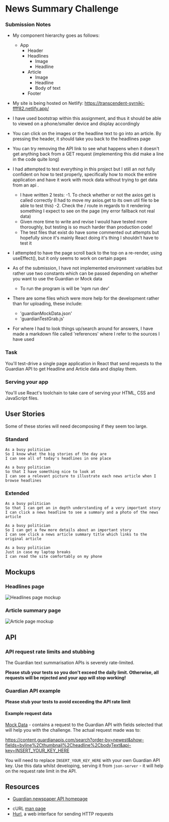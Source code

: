 # News Summary Challenge

### Submission Notes

- My component hierarchy goes as follows:
    - App
        - Header
        - Headlines
            - Image
            - Headline
        - Article
            - Image
            - Headline
            - Body of text
        - Footer
        

- My site is being hosted on Netlify: https://transcendent-syrniki-ffff82.netlify.app/
- I have used bootstrap within this assignment, and thus it should be able to viewed on a phone/smaller device and display accordingly

- You can click on the images or the headline text to go into an article. By pressing the header, it should take you back to the headlines page

- You can try removing the API link to see what happens when it doesn't get anything back from a GET request (implementing this did make a line in the code quite long) 

- I had attempted to test everything in this project but I still an not fully confident on how to test properly, specifically how to mock the entire application and have it work with mock data without trying to get data from an api .
    - I have written 2 tests:
        -1. To check whether or not the axios get is called correctly (I had to move my axios.get to its own util file to be able to test this)
        -2. Check the / route in regards to it rendering something I expect to see on the page (my error fallback not real data) 
    - Given more time to write and revise I would have tested more thoroughly, but testing is so much harder than production code!
    - The test files that exist do have some commented out attempts but hopefully since it's mainly React doing it's thing I shouldn't have to test it 

- I attempted to have the page scroll back to the top on a re-render, using useEffect(), but it only seems to work on certain pages 

- As of the submission, I have not implemented environment variables but rather use two constants which can be passed depending on whether you want to use the Guardian or Mock data
    - To run the program is will be 'npm run dev'
- There are some files which were more help for the development rather than for uploading, these include: 
    - 'guardianMockData.json'
    - 'guardianTestGrab.js'

- For where I had to look things up/search around for answers, I have made a markdown file called 'references' where I refer to the sources I have used
### Task

You'll test-drive a single page application in React that send requests to the Guardian API to get Headline and Article data and display them. 

### Serving your app

You'll use React's toolchain to take care of serving your HTML, CSS and JavaScript files.  

## User Stories

Some of these stories will need decomposing if they seem too large.

### Standard
```
As a busy politician
So I know what the big stories of the day are
I can see all of today's headlines in one place
```

```
As a busy politician
So that I have something nice to look at
I can see a relevant picture to illustrate each news article when I browse headlines
```

### Extended

```
As a busy politician
So that I can get an in depth understanding of a very important story
I can click a news headline to see a summary and a photo of the news article
```

```
As a busy politician
So I can get a few more details about an important story
I can see click a news article summary title which links to the original article
```

```
As a busy politician
Just in case my laptop breaks
I can read the site comfortably on my phone
```

<!-- ```
As a busy politician
To make my news reading more fun
I can see whizzy animations in the app
``` -->

## Mockups

### Headlines page

![Headlines page mockup](/images/news-summary-project-headlines-page-mockup.png)

### Article summary page

![Article page mockup](/images/news-summary-project-article-page-mockup.png)

## API

### API request rate limits and stubbing

The Guardian text summarisation APIs is severely rate-limited.

**Please stub your tests so you don't exceed the daily limit.  Otherwise, all requests will be rejected and your app will stop working!**

### Guardian API example

**Please stub your tests to avoid exceeding the API rate limit**
<!--
If you wanted to get the content of an article from the Guardian API, this is the cURL request you might make.  Notice how it has a query parameter for `api-key`.

```sh
# Search endpoint
curl "https://content.guardianapis.com/search?q=coronavirus&show-fields=body&api-key=API_KEY"
```
```sh
# Single Item endpoint
curl "https://content.guardianapis.com/world/2021/mar/22/link-between-diabetes-and-coronavirus-infections?show-fields=body&api-key=API_KEY"
```
-->

#### Example request data

[Mock Data](./mockNewsData.json) - contains a request to the Guardian API with fields selected that will help you with the challenge.  The actual request made was to:

https://content.guardianapis.com/search?order-by=newest&show-fields=byline%2Cthumbnail%2Cheadline%2CbodyText&api-key=INSERT_YOUR_KEY_HERE

You will need to replace `INSERT_YOUR_KEY_HERE` with your own Guardian API key.  Use this data whilst developing, serving it from `json-server` - it will help on the request rate limit in the API.

<!-- ### Aylien text summarisation API example

**Please stub your tests to avoid exceeding the API rate limit**

If you wanted to use the Aylien API to summarise an article by Bret Victor, this is the cURL request you might make.  Notice how it has headers to authenticate with the Aylien API.

```
curl "https://api.aylien.com/api/v1/summarize?url=http://worrydream.com/MediaForThinkingTheUnthinkable/note.html" \
  -H "X-AYLIEN-TextAPI-Application-ID: APPLICATION_ID" \
  -H "X-AYLIEN-TextAPI-Application-Key: SECRET_APPLICATION_KEY"
```
-->

## Resources

* [Guardian newspaper API homepage](http://open-platform.theguardian.com/documentation/)
<!-- * [Aylien text summary API docs](http://docs.aylien.com/docs/summarize) -->
* cURL [man page](https://curl.haxx.se/docs/manpage.html)
* [Hurl](https://www.hurl.it/), a web interface for sending HTTP requests

<!--

# Getting Started with Create React App

This project was bootstrapped with [Create React App](https://github.com/facebook/create-react-app).

## Available Scripts

In the project directory, you can run:

### `npm start`

Runs the app in the development mode.\
Open [http://localhost:3000](http://localhost:3000) to view it in the browser.

The page will reload if you make edits.\
You will also see any lint errors in the console.

### `npm test`

Launches the test runner in the interactive watch mode.\
See the section about [running tests](https://facebook.github.io/create-react-app/docs/running-tests) for more information.

### `npm run build`

Builds the app for production to the `build` folder.\
It correctly bundles React in production mode and optimizes the build for the best performance.

The build is minified and the filenames include the hashes.\
Your app is ready to be deployed!

See the section about [deployment](https://facebook.github.io/create-react-app/docs/deployment) for more information.

-->
